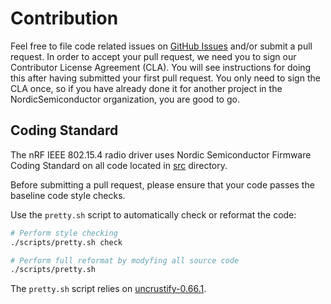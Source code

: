 # Contribution

Feel free to file code related issues on [GitHub Issues](https://github.com/NordicSemiconductor/nRF-IEEE-802.15.4-radio-driver/issues) and/or submit a pull request. In order to accept your pull request, we need you to sign our Contributor License Agreement (CLA). You will see instructions for doing this after having submitted your first pull request. You only need to sign the CLA once, so if you have already done it for another project in the NordicSemiconductor organization, you are good to go.

## Coding Standard

The nRF IEEE 802.15.4 radio driver uses Nordic Semiconductor Firmware Coding Standard on all code located in [src](src) directory.

Before submitting a pull request, please ensure that your code passes the baseline code style checks.

Use the `pretty.sh` script to automatically check or reformat the code:

```bash 
# Perform style checking
./scripts/pretty.sh check

# Perform full reformat by modyfing all source code
./scripts/pretty.sh
```

The `pretty.sh` script relies on [uncrustify-0.66.1](https://github.com/uncrustify/uncrustify/releases/tag/uncrustify-0.66.1).
